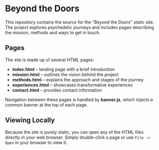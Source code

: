 # Beyond the Doors

This repository contains the source for the "Beyond the Doors" static site. The project explores psychedelic journeys and includes pages describing the mission, methods and ways to get in touch.

## Pages

The site is made up of several HTML pages:

- **index.html** – landing page with a brief introduction
- **mission.html** – outlines the vision behind the project
- **methods.html** – explains the approach and stages of the journey
- **experiences.html** – showcases transformative experiences
- **contact.html** – provides contact information

Navigation between these pages is handled by **banner.js**, which injects a common banner at the top of each page.

## Viewing Locally

Because the site is purely static, you can open any of the HTML files directly in your web browser. Simply double-click a page or use `File -> Open` in your browser to view it.
